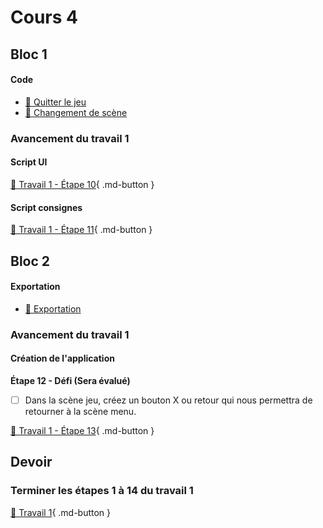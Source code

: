 # Cours 4
## Bloc 1
#### Code
- [📝 Quitter le jeu](./code/quitter_jeu.md)
- [📝 Changement de scène](./code/changement_scene.md)

### Avancement du travail 1
#### Script UI
[💼 Travail 1 - Étape 10](https://tim-montmorency.com/compendium/582-401-realite-mixte/consignes/travail1-script-ui.html){ .md-button }     

#### Script consignes
[💼 Travail 1 - Étape 11](https://tim-montmorency.com/compendium/582-401-realite-mixte/consignes/travail1-script-consignes.html){ .md-button }     



## Bloc 2
#### Exportation
- [📝 Exportation](./unity/build.md)  

### Avancement du travail 1
#### Création de l'application

**Étape 12 - Défi (Sera évalué)**     

- [ ] Dans la scène jeu, créez un bouton X ou retour qui nous permettra de retourner à la scène menu. 


[💼 Travail 1 - Étape 13](https://tim-montmorency.com/compendium/582-401-realite-mixte/consignes/travail1-creation-app.html){ .md-button }     


## Devoir

### Terminer les étapes 1 à 14 du travail 1
[💼 Travail 1](./consignes/travail1.md){ .md-button }    
